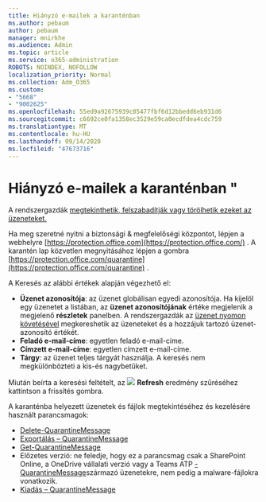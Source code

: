 ```yaml
---
title: Hiányzó e-mailek a karanténban
ms.author: pebaum
author: pebaum
manager: mnirkhe
ms.audience: Admin
ms.topic: article
ms.service: o365-administration
ROBOTS: NOINDEX, NOFOLLOW
localization_priority: Normal
ms.collection: Adm_O365
ms.custom:
- "5668"
- "9002625"
ms.openlocfilehash: 55ed9a92675939c05477fbf6d12bbedd6eb931d6
ms.sourcegitcommit: c6692ce0fa1358ec3529e59ca0ecdfdea4cdc759
ms.translationtype: MT
ms.contentlocale: hu-HU
ms.lasthandoff: 09/14/2020
ms.locfileid: "47673716"
---
```

# <a name="missing-emails-in-quarantine"></a>Hiányzó e-mailek a karanténban "

A rendszergazdák [megtekinthetik, felszabadítják vagy törölhetik ezeket az üzeneteket.](https://docs.microsoft.com/microsoft-365/security/office-365-security/manage-quarantined-messages-and-files?view=o365-worldwide)

Ha meg szeretné nyitni a biztonsági & megfelelőségi központot, lépjen a webhelyre [https://protection.office.com](https://protection.office.com/) . A karantén lap közvetlen megnyitásához lépjen a gombra [https://protection.office.com/quarantine](https://protection.office.com/quarantine) .  

A Keresés az alábbi értékek alapján végezhető el:  

- **Üzenet azonosítója**: az üzenet globálisan egyedi azonosítója. Ha kijelöl egy üzenetet a listában, az  **üzenet azonosítójának**  értéke megjelenik a megjelenő  **részletek**  panelben. A rendszergazdák az [üzenet nyomon követésével](https://docs.microsoft.com/microsoft-365/security/office-365-security/message-trace-scc?view=o365-worldwide) megkereshetik az üzeneteket és a hozzájuk tartozó üzenet-azonosító értékét.
- **Feladó e-mail-címe**: egyetlen feladó e-mail-címe.
- **Címzett e-mail-címe**: egyetlen címzett e-mail-címe.
- **Tárgy**: az üzenet teljes tárgyát használja. A keresés nem megkülönbözteti a kis-és nagybetűket.

Miután beírta a keresési feltételt, az ![ ](https://docs.microsoft.com/microsoft-365/media/scc-quarantine-refresh.png?view=o365-worldwide) **Refresh** eredmény szűréséhez kattintson a frissítés gombra.  

A karanténba helyezett üzenetek és fájlok megtekintéséhez és kezelésére használt parancsmagok:
- [Delete-QuarantineMessage](https://docs.microsoft.com/powershell/module/exchange/delete-quarantinemessage)
- [Exportálás – QuarantineMessage](https://docs.microsoft.com/powershell/module/exchange/export-quarantinemessage)
- [Get-QuarantineMessage](https://docs.microsoft.com/powershell/module/exchange/get-quarantinemessage)
- Előzetes verzió: ne feledje, hogy ez a parancsmag csak a SharePoint Online, a OneDrive vállalati verzió vagy a Teams ATP [-QuarantineMessage](https://docs.microsoft.com/powershell/module/exchange/preview-quarantinemessage)származó üzenetekre, nem pedig a malware-fájlokra vonatkozik.
- [Kiadás – QuarantineMessage](https://docs.microsoft.com/powershell/module/exchange/release-quarantinemessage)